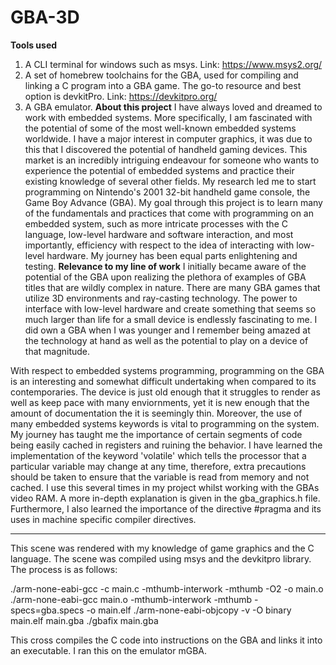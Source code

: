 # GBA-3D
**Tools used**
1. A CLI terminal for windows such as msys. Link: https://www.msys2.org/
2. A set of homebrew toolchains for the GBA, used for compiling and linking a C program into a GBA game. The go-to resource and best option is devkitPro. Link: https://devkitpro.org/
3. A GBA emulator.
**About this project**
I have always loved and dreamed to work with embedded systems. More specifically, I am fascinated with the potential of some of the most well-known embedded systems worldwide. I have a major interest in computer graphics, it was due to this that I discovered the potential of handheld gaming devices. This market is an incredibly intriguing endeavour for someone who wants to experience the potential of embedded systems and practice their existing knowledge of several other fields. My research led me to start programming on Nintendo's 2001 32-bit handheld game console, the Game Boy Advance (GBA). My goal through this project is to learn many of the fundamentals and practices that come with programming on an embedded system, such as more intricate processes with the C language, low-level hardware and software interaction, and most importantly, efficiency with respect to the idea of interacting with low-level hardware. My journey has been equal parts enlightening and testing.
**Relevance to my line of work**
I initially became aware of the potential of the GBA upon realizing the plethora of examples of GBA titles that are wildly complex in nature. There are many GBA games that utilize 3D environments and ray-casting technology. The power to interface with low-level hardware and create something that seems so much larger than life for a small device is endlessly fascinating to me. I did own a GBA when I was younger and I remember being amazed at the technology at hand as well as the potential to play on a device of that magnitude.

With respect to embedded systems programming, programming on the GBA is an interesting and somewhat difficult undertaking when compared to its contemporaries. The device is just old enough that it struggles to render as well as keep pace with many enviornments, yet it is new enough that the amount of documentation the it is seemingly thin. Moreover, the use of many embedded systems keywords is vital to programming on the system. My journey has taught me the importance of certain segments of code being easily cached in registers and ruining the behavior. I have learned the implementation of the keyword 'volatile' which tells the processor that a particular variable may change at any time, therefore, extra precautions should be taken to ensure that the variable is read from memory and not cached. I use this several times in my project whilst working with the GBAs video RAM. A more in-depth explanation is given in the gba_graphics.h file. Furthermore, I also learned the importance of the directive #pragma and its uses in machine specific compiler directives.
****

This scene was rendered with my knowledge of game graphics and the C language. The scene was compiled using msys and the devkitpro library. The process is as follows:

./arm-none-eabi-gcc -c main.c -mthumb-interwork -mthumb -O2 -o main.o
./arm-none-eabi-gcc main.o -mthumb-interwork -mthumb -specs=gba.specs -o main.elf
./arm-none-eabi-objcopy -v -O binary main.elf main.gba
./gbafix main.gba

This cross compiles the C code into instructions on the GBA and links it into an executable. I ran this on the emulator mGBA. 
